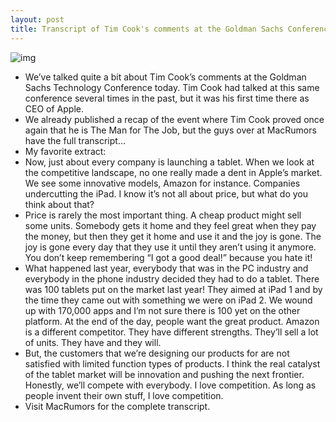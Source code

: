 ```yaml
---
layout: post
title: Transcript of Tim Cook's comments at the Goldman Sachs Conference
---
```

![img](http://media.idownloadblog.com/wp-content/uploads/2012/02/tim-cook-happy.jpg)
* We’ve talked quite a bit about Tim Cook’s comments at the Goldman Sachs Technology Conference today. Tim Cook had talked at this same conference several times in the past, but it was his first time there as CEO of Apple.
* We already published a recap of the event where Tim Cook proved once again that he is The Man for The Job, but the guys over at MacRumors have the full transcript…
* My favorite extract:
* Now, just about every company is launching a tablet. When we look at the competitive landscape, no one really made a dent in Apple’s market. We see some innovative models, Amazon for instance. Companies undercutting the iPad. I know it’s not all about price, but what do you think about that?
* Price is rarely the most important thing. A cheap product might sell some units. Somebody gets it home and they feel great when they pay the money, but then they get it home and use it and the joy is gone. The joy is gone every day that they use it until they aren’t using it anymore. You don’t keep remembering “I got a good deal!” because you hate it!
* What happened last year, everybody that was in the PC industry and everybody in the phone industry decided they had to do a tablet. There was 100 tablets put on the market last year! They aimed at iPad 1 and by the time they came out with something we were on iPad 2. We wound up with 170,000 apps and I’m not sure there is 100 yet on the other platform. At the end of the day, people want the great product. Amazon is a different competitor. They have different strengths. They’ll sell a lot of units. They have and they will.
* But, the customers that we’re designing our products for are not satisfied with limited function types of products. I think the real catalyst of the tablet market will be innovation and pushing the next frontier. Honestly, we’ll compete with everybody. I love competition. As long as people invent their own stuff, I love competition.
* Visit MacRumors for the complete transcript.

